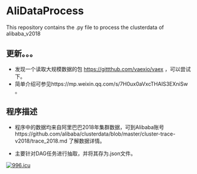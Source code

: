 # AliDataProcess
This repository contains the .py file to process the clusterdata of alibaba_v2018

## 更新。。。
- 发现一个读取大规模数据的包 https://gittthub.com/vaexio/vaex ，可以尝试下。
- 简单介绍可参见https://mp.weixin.qq.com/s/7H0ux0aVxcTHAIS3EXniSw 。

## 程序描述
- 程序中的数据均来自阿里巴巴2018年集群数据，可到Alibaba账号https://github.com/alibaba/clusterdata/blob/master/cluster-trace-v2018/trace_2018.md 了解数据详情。

- 主要针对DAG任务进行抽取，并将其存为.json文件。



[![996.icu](https://img.shields.io/badge/link-996.icu-red.svg)](https://996.icu)
